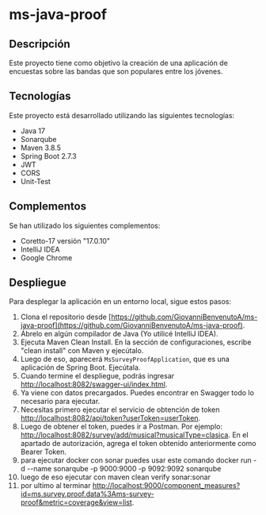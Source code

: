 # ms-java-proof

## Descripción
Este proyecto tiene como objetivo la creación de una aplicación de encuestas sobre las bandas que son populares entre los jóvenes.

## Tecnologías
Este proyecto está desarrollado utilizando las siguientes tecnologías:

- Java 17
- Sonarqube
- Maven 3.8.5
- Spring Boot 2.7.3
- JWT
- CORS
- Unit-Test

## Complementos
Se han utilizado los siguientes complementos:

- Coretto-17 versión "17.0.10"
- IntelliJ IDEA
- Google Chrome

## Despliegue
Para desplegar la aplicación en un entorno local, sigue estos pasos:

1. Clona el repositorio desde [https://github.com/GiovanniBenvenutoA/ms-java-proof](https://github.com/GiovanniBenvenutoA/ms-java-proof).
2. Ábrelo en algún compilador de Java (Yo utilicé IntelliJ IDEA).
3. Ejecuta Maven Clean Install. En la sección de configuraciones, escribe "clean install" con Maven y ejecútalo.
4. Luego de eso, aparecerá `MsSurveyProofApplication`, que es una aplicación de Spring Boot. Ejecútala.
5. Cuando termine el despliegue, podrás ingresar [http://localhost:8082/swagger-ui/index.html](http://localhost:8082/swagger-ui/index.html).
6. Ya viene con datos precargados. Puedes encontrar en Swagger todo lo necesario para ejecutar.
7. Necesitas primero ejecutar el servicio de obtención de token [http://localhost:8082/api/token?userToken=userToken](http://localhost:8082/api/token?userToken=userToken).
8. Luego de obtener el token, puedes ir a Postman. Por ejemplo: [http://localhost:8082/survey/add/musical?musicalType=clasica](http://localhost:8082/survey/add/musical?musicalType=clasica). En el apartado de autorización, agrega el token obtenido anteriormente como Bearer Token.
9. para ejecutar docker con sonar puedes usar este comando docker run -d --name sonarqube -p 9000:9000 -p 9092:9092 sonarqube
10. luego de eso ejecutar con maven clean verify sonar:sonar
11. por ultimo al terminar [http://localhost:9000/component_measures?id=ms.survey.proof.data%3Ams-survey-proof&metric=coverage&view=list](http://localhost:9000/component_measures?id=ms.survey.proof.data%3Ams-survey-proof&metric=coverage&view=list).
